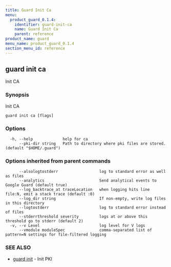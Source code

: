 ```yaml
---
title: Guard Init Ca
menu:
  product_guard_0.1.4:
    identifier: guard-init-ca
    name: Guard Init Ca
    parent: reference
product_name: guard
menu_name: product_guard_0.1.4
section_menu_id: reference
---
```

## guard init ca

Init CA

### Synopsis

Init CA

```
guard init ca [flags]
```

### Options

```
  -h, --help             help for ca
      --pki-dir string   Path to directory where pki files are stored. (default "$HOME/.guard")
```

### Options inherited from parent commands

```
      --alsologtostderr                  log to standard error as well as files
      --analytics                        Send analytical events to Google Guard (default true)
      --log_backtrace_at traceLocation   when logging hits line file:N, emit a stack trace (default :0)
      --log_dir string                   If non-empty, write log files in this directory
      --logtostderr                      log to standard error instead of files
      --stderrthreshold severity         logs at or above this threshold go to stderr (default 2)
  -v, --v Level                          log level for V logs
      --vmodule moduleSpec               comma-separated list of pattern=N settings for file-filtered logging
```

### SEE ALSO

* [guard init](/docs/reference/guard_init.md)	 - Init PKI

